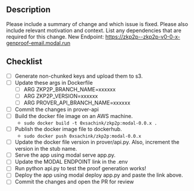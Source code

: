 ## Description

Please include a summary of change and which issue is fixed. Please also include relevant motivation and context. List any dependencies that are required for this change.
New Endpoint: https://zkp2p--zkp2p-v0-0-x-genproof-email.modal.run

## Checklist

- [ ] Generate non-chunked keys and upload them to s3.
- [ ] Update these args in Dockerfile
  - [ ] ARG ZKP2P_BRANCH_NAME=xxxxxx
  - [ ] ARG ZKP2P_VERSION=xxxxxx
  - [ ] ARG PROVER_API_BRANCH_NAME=xxxxxx
- [ ] Commit the changes in prover-api
- [ ] Build the docker file image on an AWS machine.
  - `sudo docker build -t 0xsachink/zkp2p:modal-0.0.x .`
- [ ] Publish the docker image file to dockerhub.
  - `sudo docker push 0xsachink/zkp2p:modal-0.0.x`
- [ ] Update the docker file version in prover/api.py. Also, increment the version in the stub name.
- [ ] Serve the app using modal serve app.py.
- [ ] Update the MODAL ENDPOINT link in the .env
- [ ] Run python api.py to test the proof generation works!
- [ ] Deploy the app using modal deploy app.py and paste the link above.
- [ ] Commit the changes and open the PR for review
